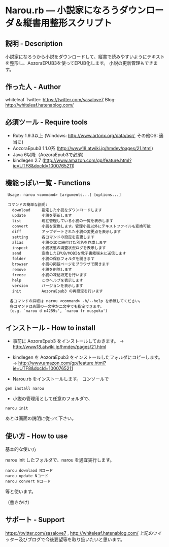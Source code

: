 Narou.rb ― 小説家になろうダウンローダ＆縦書用整形スクリプト
============

説明 - Description
------------------

小説家になろうから小説をダウンロードして、縦書で読みやすいようにテキストを整形し、AozoraEPUB3を使ってEPUB化します。
小説の更新管理もできます。

作った人 - Author
-----------------
whiteleaf
Twitter: https://twitter.com/sasalove7
Blog: http://whiteleaf.hatenablog.com/

必須ツール - Require tools
--------------------------
* Ruby 1.9.3以上 (Windows: http://www.artonx.org/data/asr/, その他OS: 適当に)
* AozoraEpub3 1.1.0系 (http://www18.atwiki.jp/hmdev/pages/21.html)
* Java 6以降（AozoraEpub3で必須）
* kindlegen 2.7 (http://www.amazon.com/gp/feature.html?ie=UTF8&docId=1000765211)

機能っぽい一覧 - Functions
--------------------------
```
 Usage: narou <command> [arguments...] [options...]

 コマンドの簡単な説明:
   download     指定した小説をダウンロードします
   update       小説を更新します
   list         現在管理している小説の一覧を表示します
   convert      小説を変換します。管理小説以外にテキストファイルも変換可能
   diff         アップデートされた小説の変更点を表示します
   setting      各コマンドの設定を変更します
   alias        小説のIDに紐付けた別名を作成します
   inspect      小説状態の調査状況ログを表示します
   send         変換したEPUB/MOBIを電子書籍端末に送信します
   folder       小説の保存フォルダを開きます
   browser      小説の掲載ページをブラウザで開きます
   remove       小説を削除します
   freeze       小説の凍結設定を行います
   help         このヘルプを表示します
   version      バージョンを表示します
   init         AozoraEpub3 の再設定を行います

  各コマンドの詳細は narou <command> -h/--help を参照してください。
  各コマンドは先頭の一文字か二文字でも指定できます。
  (e.g. `narou d n4259s', `narou fr musyoku')
```

インストール - How to install
-----------------------------
* 事前に AozoraEpub3 をインストールしておきます。
  → http://www18.atwiki.jp/hmdev/pages/21.html

* kindlegen を AozoraEpub3 をインストールしたフォルダにコピーします。
  → http://www.amazon.com/gp/feature.html?ie=UTF8&docId=1000765211

* Narou.rb をインストールします。
  コンソールで
```
gem install narou
```

* 小説の管理用として任意のフォルダで、
```
narou init
```
  あとは画面の説明に従って下さい。

使い方 - How to use
-------------------
基本的な使い方

narou init したフォルダで、narou <command> を適宜実行します。
```
narou downlaod Nコード
narou update Nコード
narou convert Nコード
```
等と使います。

（書きかけ）

サポート - Support
------------------
https://twitter.com/sasalove7 , http://whiteleaf.hatenablog.com/
上記のツイッター及びブログで今後要望等を取り扱いたいと思います。
